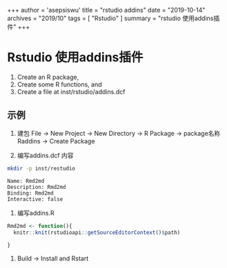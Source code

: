 +++
author = 'asepsiswu'
title = "rstudio addins"
date = "2019-10-14"
archives = "2019/10" 
tags = [ "Rstudio" ]
summary = "rstudio 使用addins插件"
+++

# Rstudio 使用addins插件
1. Create an R package,
1. Create some R functions, and
1. Create a file at inst/rstudio/addins.dcf

## 示例
1. 建包
File -> New Project -> New Directory -> R Package -> package名称Raddins -> Create Package

1. 编写addins.dcf 内容
```bash
mkdir -p inst/restudio
```

```
Name: Rmd2md
Description: Rmd2md
Binding: Rmd2md
Interactive: false
```

1. 编写addins.R
```r
Rmd2md <- function(){
  knitr::knit(rstudioapi::getSourceEditorContext()$path)
  
}
```
1. Build -> Install and Rstart

